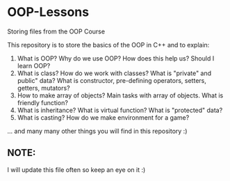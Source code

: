 # OOP-Lessons
Storing files from the OOP Course

This repository is to store the basics of the OOP in C++ and to explain:

1) What is OOP? Why do we use OOP? How does this help us? Should I learn OOP?
2) What is class? How do we work with classes? What is "private" and public" data? What is constructor, pre-defining operators, setters, getters, mutators?
3) How to make array of objects? Main tasks with array of objects. What is friendly function?
4) What is inheritance? What is virtual function? What is "protected" data?
5) What is casting? How do we make environment for a game?

... and many many other things you will find in this repository :)

## NOTE: 
I will update this file often so keep an eye on it :)
